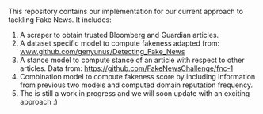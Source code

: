 This repository contains our implementation for our current approach to tackling Fake News. It includes:
1) A scraper to obtain trusted Bloomberg and Guardian articles.
2) A dataset specific model to compute fakeness adapted from: www.github.com/genyunus/Detecting_Fake_News
3) A stance model to compute stance of an article with respect to other articles. Data from: https://github.com/FakeNewsChallenge/fnc-1 
4) Combination model to compute fakeness score by including information from previous two models and computed domain reputation frequency. 
5) The is still a work in progress and we will soon update with an exciting approach :) 
